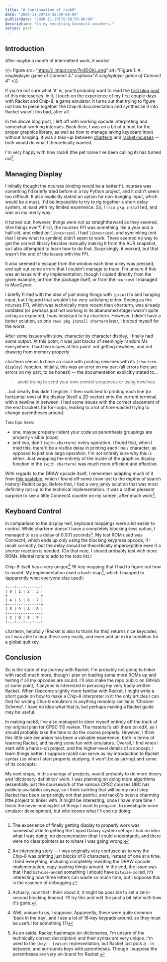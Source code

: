 ```yaml
---
title: "A Continuation of rack8"
date: "2020-11-29T19:58:59-08:00"
publishDate: "2020-11-29T19:58:59-08:00"
description: "On my resulting Connect4 counters."
series: post
---
```


## Introduction
After maybe a month of intermittent work, it works!

{{< figure src="https://i.imgur.com/7n4DQhL.png" alt="Figure 1. A singleplayer game of Connect 4." caption="*A singleplayer game of Connect 4*" >}}

If you're not sure what 'it' is, you'll probably want to read the [first blog post](https://kewbi.sh/blog/posts/201115/) of this microseries. In it, I touch on the experience of my first couple days with Racket and Chip-8, a game emulator. It turns out that trying to figure out how to piece together the Chip-8 documentation and synthesize it into Racket wasn't too bad, after all.

In the above blog post, I left off with working opcode interpreting and somewhat-working internals. Back then, I was on a bit of a hunt for the proper graphics library, as well as how to manage taking keyboard input without hanging. It was a toss-up between [charterm](https://docs.racket-lang.org/charterm/index.html) and [racket-ncurses](https://github.com/dys-bigwig/racket-ncurses) -- both would do what I theoretically wanted.

I'm very happy with how rack8 (the pet name I've been calling it) has turned out[^1].

## Managing Display
I initially thought the ncurses binding would be a better fit. ncurses was something I'd briefly tried before in a toy Python project, and it didn't seem too difficult. It also explicitly stated an option for non-hanging input, which would be a must. It'd be impossible to try to rig together a short delay system, at least with my limited experience. So, I `raco pkg install`ed, and was on my merry way.

It turned out, however, things were not as straightforward as they seemed. (Are things ever?) First, the ncurses FFI was something like a year and a half old, and relied on `libncurses5`. I had `libncurses6`, and symlinking (not that I knew what to symlink) didn't seem to work. There seemed no way to get the correct library besides manually making it from the AUR snapshot, so I also attempted to learn how to do that. Surprisingly, it worked, but that wasn't the end of the issues with the FFI.

It also seemed to escape from the window each time a key was pressed, and spit out some errors that I couldn't manage to trace. I'm unsure if this was an issue with my implementation, though I copied directly from the given example, or from the package itself, or from the `ncurses5` I managed to MacGyver. 

I briefly flirted with the idea of just doing things with `(printf)`s and hanging input, but I figured that wouldn't be very satisfying either. Seeing as the ncurses FFI, which was technically more recent than charterm, was already outdated (or perhaps just not working in its abandoned stage) wasn't quite acting as expected, I was hesistant to try charterm. However, I didn't have a better solution, so one `raco pkg install charterm` later, I braced myself for the worst.

After some issues with slow, character by character display, I finally had *some* output. At this point, it was just blocks of seemingly random Ms everywhere. I had two issues at this point: not getting newlines, and not drawing from memory properly

charterm seems to have an issue with printing newlines with its `(charterm-display)` function. Initially, this was an error on my part (all errors here are errors on my part, to be honest) -- the documentation explicitly stated to...
> avoid trying to send your own control sequences or using newlines

...but clearly this didn't register. I then switched to printing each line (or horizontal row) of the display (itself a 2D vector) onto the current terminal, with a newline in between. I had some issues with the correct placement of the end brackets for for-loops, leading to a lot of time wasted trying to change parentheses around.

Two tips here:
- one, maybe properly indent your code so parenthesis groupings are properly visible (oops)
- and two, don't `(with-charterm)` every operation. I found that, when I tried this, there'd be a visible delay in printing each line / character, as opposed to just one large operation. I'm not entirely sure why this is either. Just wrapping the entirety of the inside of the graphics display function in the `(with charterm)` was much more efficient and effective.

With regards to the DRAW opcode itself, I remember adapting much of it from [this pastebin](https://pastebin.com/TtCM6Hh7), which I found off some (now lost to the depths of search history) Reddit page. Before that, I had a very janky solution that was most definitely not up to the technical implementation. It was a rather pleasant surprise to see a little Connect4 counter on my screen, after much work[^2].

## Keyboard Control
In comparison to the display hell, keyboard mappings were a lot easier to control. While charterm doesn't have a completely blocking-less option, I managed to use a delay of 0.001 seconds[^3]. My test ROM used was Connect4, which ends up only using the blocking keypress opcode, if I recall correctly, but the delay should be theoretically imperceptible even if a shorter reaction is needed. (On that note, I should probably test with more ROMs. Mental note to add to the todo list.)

Chip-8 itself has a very unique[^4] 16-key mapping that I had to figure out how to model. My implementation used a hash-map[^5], which I mapped to (apparently what everyone else used):

```
+---+---+---+---+
| 0 | 1 | 2 | 3 |
+---------------+
| 4 | 5 | 6 | 7 |
+---------------+
| 8 | 9 | A | B |
+---------------+
| C | D | E | F |
+---+---+---+---+
```

charterm, helpfully (Racket is also to thank for this) returns nice keycodes, so I was able to map these very easily, and even add an extra condition for a global quit key.

## Conclusion
So is the state of my journey with Racket. I'm probably not going to tinker with rack8 much more, though I plan on loading some more ROMs up and testing if all my opcodes are sound. I'll also make the repo public on GitHub at some point, if anyone is interested in perusing my very badly written Racket. When I become slightly more familiar with Racket, I might write a short guide on how to make a Chip-8 interpreter in it: the only articles I can find for writing Chip-8 emulators in anything remotely similar is 'Chicken Scheme'. I have no idea what that is, but perhaps making a Racket guide may be useful.

In making rack8, I've also managed to steer myself entirely off the track of my original plan for CPSC 110 review. The material's still there on edX, so I should probably take the time to do the course properly. However, I think this little side excursion has been a valuable experience, both in terms of learning Racket, and having some fun with emulators. Overall, I find when I start with a hands-on project, and the higher-level details of a concept, I learn things better. I suppose rack8 can serve as my introduction to Racket syntax (so when I start properly studying, it won't be as jarring) and some of its concepts.

My next steps, in this analogy of projects, would probably to do more theory and 'dictionary-definition' work. I was planning on doing more algorithms (essentially just the coursework of the various CPSC courses UBC has publicly available) anyway, so I think tackling that will be my next step. Racket has been surprisingly not that painful, and rack8's been a charming little project to tinker with. It might be interesting, once I have more time / finish the never-ending list of things I want to program, to investigate more emulator development, but who knows what I'll end up doing.

[^1]: The experience of finally getting display to properly work was somewhat akin to getting the Liquid Galaxy system set up: I had no idea what I was doing, no documentation (that I could understand), and there were no clear pointers as to where I was going wrong.

[^2]: An interesting story -- I was originally very confused as to why the Chip-8 was printing just blocks of 8 characters, instead of one at a time. I tried everything, including completely rewriting the DRAW opcode implementation, copy-pasting things around. In the end, the issue was that I had `bitwise-and`ed something I should have `bitwise-xor`ed. It's interesting how three letters can waste so much time, but I suppose this is the essence of debugging.

[^3]: Actually, now that I think about it, it might be possible to set a zero-second blocking timeout. I'll try this and edit the post a bit later with how it's gone.

[^4]: Well, unique to us, I suppose. Apparently, these were quite common 'back in the day', and I see a lot of 16-key keypads around, so they must be useful for something (?)

[^5]: As an aside, Racket hashmaps (or dictionaries, I'm unsure of the technically correct description) and their syntax are very unique. I'm used to the `[key]: [value]` representation, but Racket just puts a `.` in between, and surrounds keys with parentheses. Though I suppose the parentheses are very on-brand for Racket.
